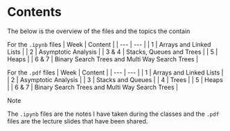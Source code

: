 # Contents
The below is the overview of the files and the topics the contain

For the `.ipynb` files
| Week | Content |
| --- | --- |
| 1 | Arrays and Linked Lists |
| 2 | Asymptotic Analysis |
| 3 & 4 | Stacks, Queues and Trees |
| 5 | Heaps |
| 6 & 7 | Binary Search Trees and Multi Way Search Trees |

For the `.pdf` files
| Week | Content |
| --- | --- |
| 1 | Arrays and Linked Lists |
| 2 | Asymptotic Analysis |
| 3 | Stacks and Queues |
| 4 | Trees |
| 5 | Heaps |
| 6 & 7 | Binary Search Trees and Multi Way Search Trees |


>[!NOTE]
> The `.ipynb` files are the notes I have taken during the classes and the `.pdf` files are the lecture slides that have been shared.
